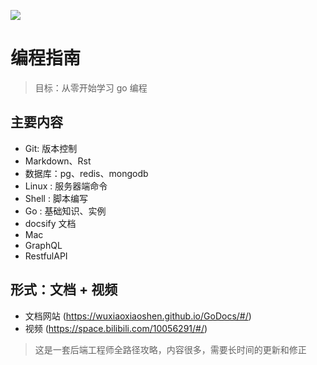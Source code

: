 



![](http://ww1.sinaimg.cn/large/741fdb86gy1fvpnhh73wsj21hc0u0dge.jpg)



# 编程指南

> 目标：从零开始学习 go 编程



## 主要内容

- Git: 版本控制
- Markdown、Rst
- 数据库：pg、redis、mongodb
- Linux : 服务器端命令
- Shell : 脚本编写
- Go : 基础知识、实例
- docsify 文档
- Mac
- GraphQL
- RestfulAPI



## 形式：文档 + 视频

- 文档网站 (https://wuxiaoxiaoshen.github.io/GoDocs/#/)
- 视频 (https://space.bilibili.com/10056291/#/)



> 这是一套后端工程师全路径攻略，内容很多，需要长时间的更新和修正
